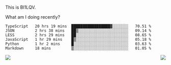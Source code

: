 This is BI1LQV.

What am I doing recently?

<!--START_SECTION:waka-->

```text
TypeScript   20 hrs 19 mins  █████████████████▓░░░░░░░   70.51 %
JSON         2 hrs 38 mins   ██▒░░░░░░░░░░░░░░░░░░░░░░   09.14 %
LESS         2 hrs 29 mins   ██░░░░░░░░░░░░░░░░░░░░░░░   08.65 %
JavaScript   1 hr 29 mins    █▒░░░░░░░░░░░░░░░░░░░░░░░   05.18 %
Python       1 hr 2 mins     █░░░░░░░░░░░░░░░░░░░░░░░░   03.63 %
Markdown     18 mins         ▒░░░░░░░░░░░░░░░░░░░░░░░░   01.05 %
```

<!--END_SECTION:waka-->
<img align="right" src="https://github-readme-stats.vercel.app/api?username=bi1lqv&show_icons=true&count_private=true">

<img src="https://metrics.lecoq.io/bi1lqv?template=classic&base.activity=0&base.community=0&base.repositories=0&base.metadata=0&isocalendar=1&base=header%2C%20activity%2C%20community%2C%20repositories%2C%20metadata&base.indepth=false&base.hireable=false&isocalendar=false&isocalendar.duration=full-year&config.timezone=Asia%2FShanghai">
